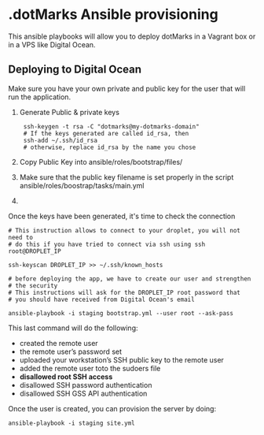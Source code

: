 

# .dotMarks Ansible provisioning

This ansible playbooks will allow you to deploy dotMarks in a Vagrant box or in a VPS like Digital Ocean.

## Deploying to Digital Ocean

Make sure you have your own private and public key for the user that will run the application.

 1. Generate Public & private keys

         ssh-keygen -t rsa -C "dotmarks@my-dotmarks-domain"
         # If the keys generated are called id_rsa, then
         ssh-add ~/.ssh/id_rsa
         # otherwise, replace id_rsa by the name you chose

 2. Copy Public Key into ansible/roles/bootstrap/files/
 3. Make sure that the public key filename is set properly in the script
        ansible/roles/boostrap/tasks/main.yml
 4.


Once the keys have been generated, it's time to check the connection

    # This instruction allows to connect to your droplet, you will not need to
    # do this if you have tried to connect via ssh using ssh root@DROPLET_IP

    ssh-keyscan DROPLET_IP >> ~/.ssh/known_hosts

    # before deploying the app, we have to create our user and strengthen
    # the security
    # This instructions will ask for the DROPLET_IP root password that
    # you should have received from Digital Ocean's email

    ansible-playbook -i staging bootstrap.yml --user root --ask-pass


This last command will do the following:

* created the remote user
* the remote user’s password set
* uploaded your workstation’s SSH public key to the remote user
* added the remote user toto the sudoers file
* __disallowed root SSH access__
* disallowed SSH password authentication
* disallowed SSH GSS API authentication

Once the user is created, you can provision the server by doing:

    ansible-playbook -i staging site.yml

